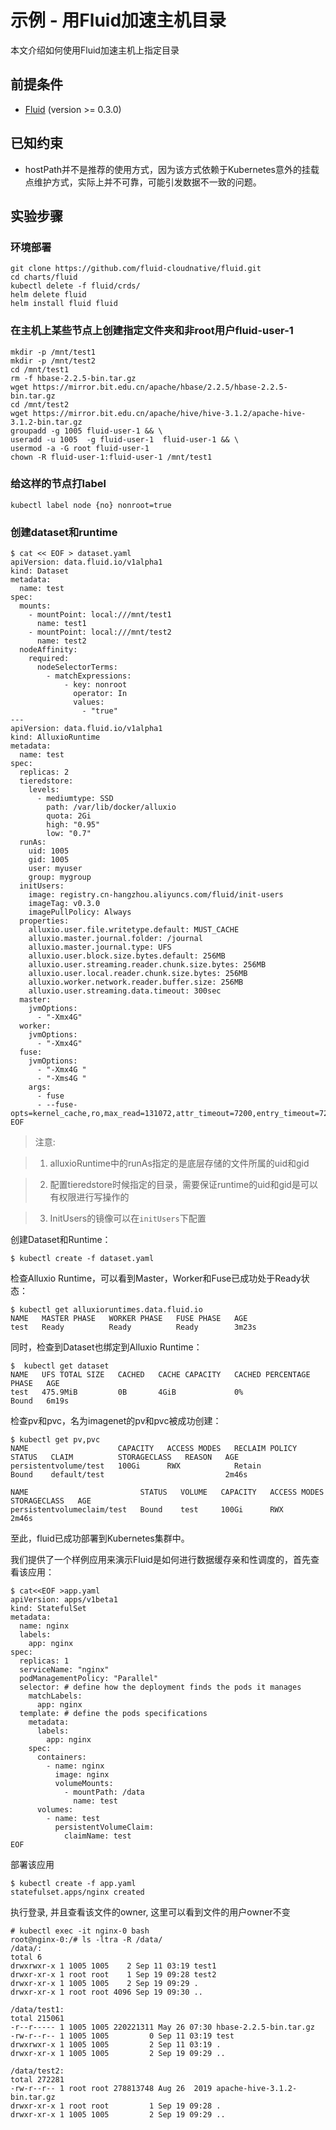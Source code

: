 # 示例 - 用Fluid加速主机目录

本文介绍如何使用Fluid加速主机上指定目录

## 前提条件

- [Fluid](https://github.com/fluid-cloudnative/fluid) (version >= 0.3.0)

## 已知约束

- hostPath并不是推荐的使用方式，因为该方式依赖于Kubernetes意外的挂载点维护方式，实际上并不可靠，可能引发数据不一致的问题。

## 实验步骤

### 环境部署

```
git clone https://github.com/fluid-cloudnative/fluid.git
cd charts/fluid
kubectl delete -f fluid/crds/
helm delete fluid
helm install fluid fluid
```

### 在主机上某些节点上创建指定文件夹和非root用户fluid-user-1

```shell
mkdir -p /mnt/test1
mkdir -p /mnt/test2
cd /mnt/test1
rm -f hbase-2.2.5-bin.tar.gz
wget https://mirror.bit.edu.cn/apache/hbase/2.2.5/hbase-2.2.5-bin.tar.gz
cd /mnt/test2
wget https://mirror.bit.edu.cn/apache/hive/hive-3.1.2/apache-hive-3.1.2-bin.tar.gz
groupadd -g 1005 fluid-user-1 && \
useradd -u 1005  -g fluid-user-1  fluid-user-1 && \
usermod -a -G root fluid-user-1
chown -R fluid-user-1:fluid-user-1 /mnt/test1
```

### 给这样的节点打label

```
kubectl label node {no} nonroot=true
```

### 创建dataset和runtime

```shell
$ cat << EOF > dataset.yaml
apiVersion: data.fluid.io/v1alpha1
kind: Dataset
metadata:
  name: test
spec:
  mounts:
    - mountPoint: local:///mnt/test1
      name: test1
    - mountPoint: local:///mnt/test2
      name: test2
  nodeAffinity:
    required:
      nodeSelectorTerms:
        - matchExpressions:
            - key: nonroot
              operator: In
              values:
                - "true"
---
apiVersion: data.fluid.io/v1alpha1
kind: AlluxioRuntime
metadata:
  name: test
spec:
  replicas: 2
  tieredstore:
    levels:
      - mediumtype: SSD
        path: /var/lib/docker/alluxio
        quota: 2Gi
        high: "0.95"
        low: "0.7"
  runAs:
    uid: 1005
    gid: 1005
    user: myuser
    group: mygroup
  initUsers:
    image: registry.cn-hangzhou.aliyuncs.com/fluid/init-users
    imageTag: v0.3.0
    imagePullPolicy: Always
  properties:
    alluxio.user.file.writetype.default: MUST_CACHE
    alluxio.master.journal.folder: /journal
    alluxio.master.journal.type: UFS
    alluxio.user.block.size.bytes.default: 256MB
    alluxio.user.streaming.reader.chunk.size.bytes: 256MB
    alluxio.user.local.reader.chunk.size.bytes: 256MB
    alluxio.worker.network.reader.buffer.size: 256MB
    alluxio.user.streaming.data.timeout: 300sec
  master:
    jvmOptions:
      - "-Xmx4G"
  worker:
    jvmOptions:
      - "-Xmx4G"
  fuse:
    jvmOptions:
      - "-Xmx4G "
      - "-Xms4G "
    args:
      - fuse
      - --fuse-opts=kernel_cache,ro,max_read=131072,attr_timeout=7200,entry_timeout=7200,nonempty
EOF
```

> 注意:

> 1. alluxioRuntime中的runAs指定的是底层存储的文件所属的uid和gid

> 2. 配置tieredstore时候指定的目录，需要保证runtime的uid和gid是可以有权限进行写操作的

> 3. InitUsers的镜像可以在`initUsers`下配置

创建Dataset和Runtime：

```shell
$ kubectl create -f dataset.yaml
```

检查Alluxio Runtime，可以看到Master，Worker和Fuse已成功处于Ready状态：

```shell
$ kubectl get alluxioruntimes.data.fluid.io
NAME   MASTER PHASE   WORKER PHASE   FUSE PHASE   AGE
test   Ready          Ready          Ready        3m23s
```

同时，检查到Dataset也绑定到Alluxio Runtime：

```shell
$  kubectl get dataset
NAME   UFS TOTAL SIZE   CACHED   CACHE CAPACITY   CACHED PERCENTAGE   PHASE   AGE
test   475.9MiB         0B       4GiB             0%                  Bound   6m19s
```

检查pv和pvc，名为imagenet的pv和pvc被成功创建：

```shell
$ kubectl get pv,pvc
NAME                    CAPACITY   ACCESS MODES   RECLAIM POLICY   STATUS   CLAIM          STORAGECLASS   REASON   AGE
persistentvolume/test   100Gi      RWX            Retain           Bound    default/test                           2m46s

NAME                         STATUS   VOLUME   CAPACITY   ACCESS MODES   STORAGECLASS   AGE
persistentvolumeclaim/test   Bound    test     100Gi      RWX                           2m46s
```

至此，fluid已成功部署到Kubernetes集群中。


我们提供了一个样例应用来演示Fluid是如何进行数据缓存亲和性调度的，首先查看该应用：

```shell
$ cat<<EOF >app.yaml
apiVersion: apps/v1beta1
kind: StatefulSet
metadata:
  name: nginx
  labels:
    app: nginx
spec:
  replicas: 1
  serviceName: "nginx"
  podManagementPolicy: "Parallel"
  selector: # define how the deployment finds the pods it manages
    matchLabels:
      app: nginx
  template: # define the pods specifications
    metadata:
      labels:
        app: nginx
    spec:
      containers:
        - name: nginx
          image: nginx
          volumeMounts:
            - mountPath: /data
              name: test
      volumes:
        - name: test
          persistentVolumeClaim:
            claimName: test
EOF
```

部署该应用

```
$ kubectl create -f app.yaml
statefulset.apps/nginx created
```

执行登录, 并且查看该文件的owner, 这里可以看到文件的用户owner不变

```
# kubectl exec -it nginx-0 bash
root@nginx-0:/# ls -ltra -R /data/
/data/:
total 6
drwxrwxr-x 1 1005 1005    2 Sep 11 03:19 test1
drwxr-xr-x 1 root root    1 Sep 19 09:28 test2
drwxr-xr-x 1 1005 1005    2 Sep 19 09:29 .
drwxr-xr-x 1 root root 4096 Sep 19 09:30 ..

/data/test1:
total 215061
-r--r----- 1 1005 1005 220221311 May 26 07:30 hbase-2.2.5-bin.tar.gz
-rw-r--r-- 1 1005 1005         0 Sep 11 03:19 test
drwxrwxr-x 1 1005 1005         2 Sep 11 03:19 .
drwxr-xr-x 1 1005 1005         2 Sep 19 09:29 ..

/data/test2:
total 272281
-rw-r--r-- 1 root root 278813748 Aug 26  2019 apache-hive-3.1.2-bin.tar.gz
drwxr-xr-x 1 root root         1 Sep 19 09:28 .
drwxr-xr-x 1 1005 1005         2 Sep 19 09:29 ..
```